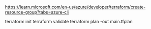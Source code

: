 https://learn.microsoft.com/en-us/azure/developer/terraform/create-resource-group?tabs=azure-cli

terraform init
terraform validate
terraform plan -out main.tfplan